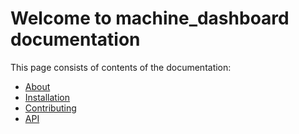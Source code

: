 # Welcome to machine_dashboard documentation

This page consists of contents of the documentation:

* [About](docs/about.md)
* [Installation](docs/installation.md)
* [Contributing](docs/CONTRIBUTING.md)
* [API](docs/API.md)
